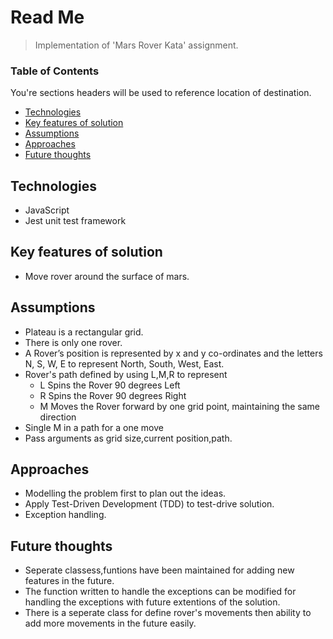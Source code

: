 # Read Me

>Implementation of 'Mars Rover Kata' assignment.

### Table of Contents
You're sections headers will be used to reference location of destination.

- [Technologies](#Technologies)
- [Key features of solution](#Key-features-of-solution)
- [Assumptions](#Assumptions)
- [Approaches](#Approaches)
- [Future thoughts](#Future-thoughts)

## Technologies
- JavaScript
- Jest unit test framework

## Key features of solution
- Move rover around the surface of mars.

## Assumptions
- Plateau is a rectangular grid.
- There is only one rover.
- A Rover’s position is represented by x and y co-ordinates and the letters N, S, W, E to represent North,
South, West, East.
- Rover's path defined by using L,M,R to represent
    - L Spins the Rover 90 degrees Left
    - R Spins the Rover 90 degrees Right
    - M Moves the Rover forward by one grid point, maintaining the same
direction
- Single M in a path for a one move 
- Pass arguments as grid size,current position,path.

## Approaches
- Modelling the problem first to plan out the ideas.
- Apply Test-Driven Development (TDD) to test-drive solution.
- Exception handling.

## Future thoughts
- Seperate classess,funtions have been maintained for adding new features in the future.      
- The function written to handle the exceptions can be modified for handling the exceptions with future extentions of the solution.
- There is a seperate class for define rover's movements then ability to add more movements in the future easily. 

